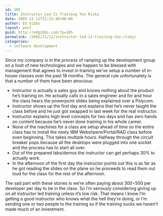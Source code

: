 ```yaml
---
id: 185
title: Instructor Led Is Training Too Risky
date: 2005-11-11T22:23:48+00:00
author: Ed Gibbs
layout: post
guid: http://edgibbs.com/?p=185
permalink: /2005/11/11/instructor-led-is-training-too-risky/
categories:
  - software development
---
```

Since my company is in the process of ramping up the development group on a host of new technologies and we happen to be blessed with management that agrees to invest in training we&#8217;ve setup a number of in-house classes over the past 18 months. The general rule unfortunately is that a number of them have been atrocious:

  * Instructor is actually a sales guy and knows nothing about the product he&#8217;s training on. He actually calls in a sales engineer and for and hour the class hears the powerpoint slides being explained over a Polycom.
  * Instructor shows up the first day and explains that he&#8217;s never taught the class before and he just got swapped in last week for the real instructor.
  * Instructor explains high level concepts for two days and has zero hands on content because he&#8217;s never done training in his whole career.
  * None of the machines for a class are setup ahead of time so the entire class has to install the nasty IBM Webshpere/Portal/RAD class before even beginning. This takes multiple hours. Halfway through the circuit breaker pops because all the desktops were plugged into one socket and the process has to start all over.
  * Out of the prepared labs/demos the instructor can get perhaps 30% to actually work.
  * In the afternoon of the first day the instructor points out this is as far as he got reading the slides on the plane so he proceeds to read them out loud for the class for the rest of the afternoon.

The sad part with these stories is we&#8217;re often paying about $300-$500 per developer per day to be in the class. So I&#8217;m seriously considering giving up on all instructor led training unless it&#8217;s low risk. That means I know I&#8217;m getting a good instructor who knows what the hell they&#8217;re doing, or I&#8217;m sending one or two people to the training so if the training sucks we haven&#8217;t made much of an investment.